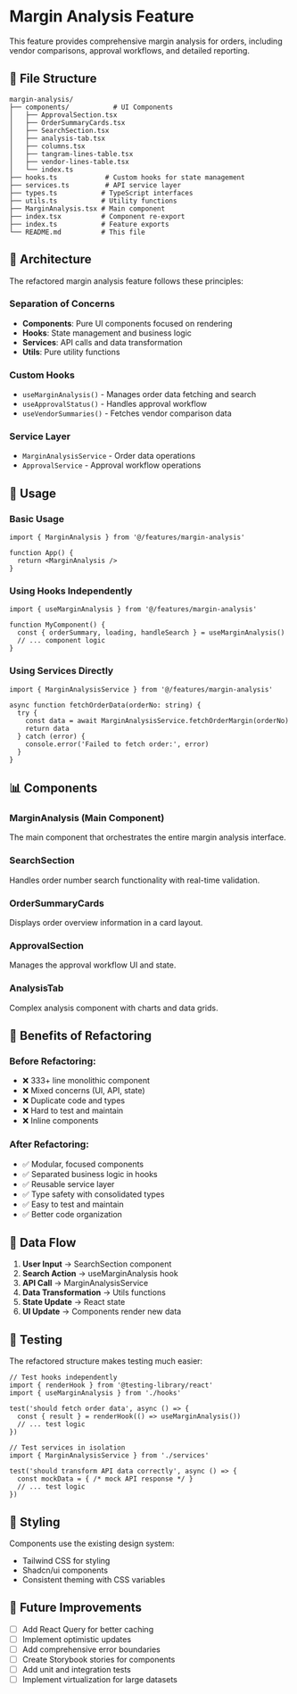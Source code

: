 # Margin Analysis Feature

This feature provides comprehensive margin analysis for orders, including vendor comparisons, approval workflows, and detailed reporting.

## 📁 File Structure

```
margin-analysis/
├── components/           # UI Components
│   ├── ApprovalSection.tsx
│   ├── OrderSummaryCards.tsx
│   ├── SearchSection.tsx
│   ├── analysis-tab.tsx
│   ├── columns.tsx
│   ├── tangram-lines-table.tsx
│   ├── vendor-lines-table.tsx
│   └── index.ts
├── hooks.ts            # Custom hooks for state management
├── services.ts         # API service layer
├── types.ts           # TypeScript interfaces
├── utils.ts           # Utility functions
├── MarginAnalysis.tsx # Main component
├── index.tsx          # Component re-export
├── index.ts           # Feature exports
└── README.md          # This file
```

## 🔧 Architecture

The refactored margin analysis feature follows these principles:

### **Separation of Concerns**
- **Components**: Pure UI components focused on rendering
- **Hooks**: State management and business logic
- **Services**: API calls and data transformation
- **Utils**: Pure utility functions

### **Custom Hooks**
- `useMarginAnalysis()` - Manages order data fetching and search
- `useApprovalStatus()` - Handles approval workflow
- `useVendorSummaries()` - Fetches vendor comparison data

### **Service Layer**
- `MarginAnalysisService` - Order data operations
- `ApprovalService` - Approval workflow operations

## 🚀 Usage

### Basic Usage
```tsx
import { MarginAnalysis } from '@/features/margin-analysis'

function App() {
  return <MarginAnalysis />
}
```

### Using Hooks Independently
```tsx
import { useMarginAnalysis } from '@/features/margin-analysis'

function MyComponent() {
  const { orderSummary, loading, handleSearch } = useMarginAnalysis()
  // ... component logic
}
```

### Using Services Directly
```tsx
import { MarginAnalysisService } from '@/features/margin-analysis'

async function fetchOrderData(orderNo: string) {
  try {
    const data = await MarginAnalysisService.fetchOrderMargin(orderNo)
    return data
  } catch (error) {
    console.error('Failed to fetch order:', error)
  }
}
```

## 📊 Components

### **MarginAnalysis** (Main Component)
The main component that orchestrates the entire margin analysis interface.

### **SearchSection**
Handles order number search functionality with real-time validation.

### **OrderSummaryCards**
Displays order overview information in a card layout.

### **ApprovalSection**
Manages the approval workflow UI and state.

### **AnalysisTab**
Complex analysis component with charts and data grids.

## 🎯 Benefits of Refactoring

### **Before Refactoring:**
- ❌ 333+ line monolithic component
- ❌ Mixed concerns (UI, API, state)
- ❌ Duplicate code and types
- ❌ Hard to test and maintain
- ❌ Inline components

### **After Refactoring:**
- ✅ Modular, focused components
- ✅ Separated business logic in hooks
- ✅ Reusable service layer
- ✅ Type safety with consolidated types
- ✅ Easy to test and maintain
- ✅ Better code organization

## 🔄 Data Flow

1. **User Input** → SearchSection component
2. **Search Action** → useMarginAnalysis hook
3. **API Call** → MarginAnalysisService
4. **Data Transformation** → Utils functions
5. **State Update** → React state
6. **UI Update** → Components render new data

## 🧪 Testing

The refactored structure makes testing much easier:

```tsx
// Test hooks independently
import { renderHook } from '@testing-library/react'
import { useMarginAnalysis } from './hooks'

test('should fetch order data', async () => {
  const { result } = renderHook(() => useMarginAnalysis())
  // ... test logic
})

// Test services in isolation
import { MarginAnalysisService } from './services'

test('should transform API data correctly', async () => {
  const mockData = { /* mock API response */ }
  // ... test logic
})
```

## 🎨 Styling

Components use the existing design system:
- Tailwind CSS for styling
- Shadcn/ui components
- Consistent theming with CSS variables

## 🔮 Future Improvements

- [ ] Add React Query for better caching
- [ ] Implement optimistic updates
- [ ] Add comprehensive error boundaries
- [ ] Create Storybook stories for components
- [ ] Add unit and integration tests
- [ ] Implement virtualization for large datasets 